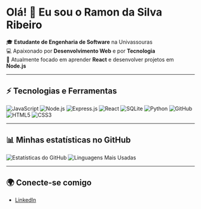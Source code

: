 # Olá! 👋 Eu sou o Ramon da Silva Ribeiro

🎓 **Estudante de Engenharia de Software** na Univassouras  
💻 Apaixonado por **Desenvolvimento Web** e por **Tecnologia**  
🔭 Atualmente focado em aprender **React** e desenvolver projetos em **Node.js**  

---

## ⚡ Tecnologias e Ferramentas
![JavaScript](https://img.shields.io/badge/-JavaScript-black?style=flat-square&logo=javascript)
![Node.js](https://img.shields.io/badge/-Node.js-black?style=flat-square&logo=node.js)
![Express.js](https://img.shields.io/badge/-Express.js-black?style=flat-square&logo=express)
![React](https://img.shields.io/badge/-React-black?style=flat-square&logo=react)
![SQLite](https://img.shields.io/badge/-SQLite-black?style=flat-square&logo=sqlite)
![Python](https://img.shields.io/badge/-Python-black?style=flat-square&logo=python)
![GitHub](https://img.shields.io/badge/-GitHub-black?style=flat-square&logo=github)
![HTML5](https://img.shields.io/badge/HTML5-Advanced-orange)
![CSS3](https://img.shields.io/badge/CSS3-Intermediate-blue)

---

## 📊 Minhas estatísticas no GitHub

![Estatísticas do GitHub](https://github-readme-stats.vercel.app/api?username=RamonSRibeiro&show_icons=true&theme=radical)
![Linguagens Mais Usadas](https://github-readme-stats.vercel.app/api/top-langs/?username=RamonSRibeiro&layout=compact&theme=radical)

---

## 🌍 Conecte-se comigo

- [LinkedIn](https://www.linkedin.com/in/ramon-ribeiro2002/)
